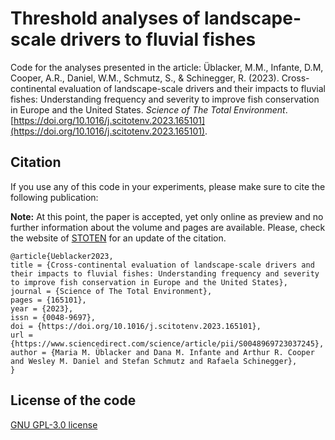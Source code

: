 # Threshold analyses of landscape-scale drivers to fluvial fishes
Code for the analyses presented in the article: Üblacker, M.M., Infante, D.M, Cooper, A.R., Daniel, W.M., Schmutz, S., & Schinegger, R. (2023). Cross-continental evaluation of landscape-scale drivers and their impacts to fluvial fishes: Understanding frequency and severity to improve fish conservation in Europe and the United States. *Science of The Total Environment*. [https://doi.org/10.1016/j.scitotenv.2023.165101](https://doi.org/10.1016/j.scitotenv.2023.165101).

## Citation
If you use any of this code in your experiments, please make sure to cite the following publication:

**Note:** At this point, the paper is accepted, yet only online as preview and no further information about the volume and pages are available. Please, check the website of [STOTEN](https://doi.org/10.1016/j.scitotenv.2023.165101) for an update of the citation.

```{bash}
@article{Ueblacker2023,
title = {Cross-continental evaluation of landscape-scale drivers and their impacts to fluvial fishes: Understanding frequency and severity to improve fish conservation in Europe and the United States},
journal = {Science of The Total Environment},
pages = {165101},
year = {2023},
issn = {0048-9697},
doi = {https://doi.org/10.1016/j.scitotenv.2023.165101},
url = {https://www.sciencedirect.com/science/article/pii/S0048969723037245},
author = {Maria M. Üblacker and Dana M. Infante and Arthur R. Cooper and Wesley M. Daniel and Stefan Schmutz and Rafaela Schinegger},
}
```
## License of the code 
[GNU GPL-3.0 license](https://github.com/mueblacker/crossfish/blob/main/LICENSE)
